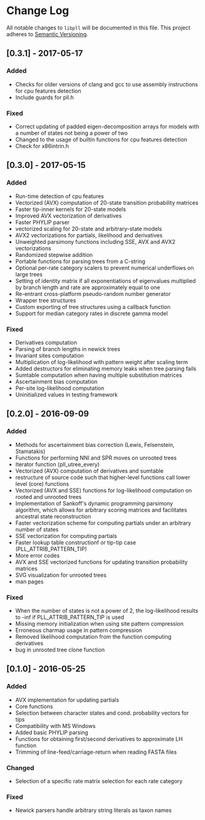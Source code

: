 # Change Log
All notable changes to `libpll` will be documented in this file.
This project adheres to [Semantic Versioning](http://semver.org/).

## [0.3.1] - 2017-05-17
### Added
 - Checks for older versions of clang and gcc to use assembly instructions
   for cpu features detection
 - Include guards for pll.h
### Fixed
 - Correct updating of padded eigen-decomposition arrays for models with a
   number of states not being a power of two
 - Changed to the usage of builtin functions for cpu features detection
 - Check for x86intrin.h

## [0.3.0] - 2017-05-15
### Added
 - Run-time detection of cpu features
 - Vectorized (AVX) computation of 20-state transition probability matrices
 - Faster tip-inner kernels for 20-state models
 - Improved AVX vectorization of derivatives
 - Faster PHYLIP parser
 - vectorized scaling for 20-state and arbitrary-state models
 - AVX2 vectorizations for partials, likelihood and derivatives
 - Unweighted parsimony functions including SSE, AVX and AVX2 vectorizations
 - Randomized stepwise addition
 - Portable functions for parsing trees from a C-string
 - Optional per-rate category scalers to prevent numerical underflows on large
   trees
 - Setting of identity matrix if all exponentiations of eigenvalues multiplied
   by branch length and rate are approximately equal to one
 - Re-entrant cross-platform pseudo-random number generator
 - Wrapper tree structures
 - Custom exporting of tree structures using a callback function
 - Support for median category rates in discrete gamma model
 
### Fixed
 - Derivatives computation
 - Parsing of branch lengths in newick trees
 - Invariant sites computation
 - Multiplication of log-likelihood with pattern weight after scaling term
 - Added destructors for eliminating memory leaks when tree parsing fails
 - Sumtable computation when having multiple substitution matrices
 - Ascertainment bias computation
 - Per-site log-likelihood computation
 - Uninitialized values in testing framework



## [0.2.0] - 2016-09-09
### Added
 - Methods for ascertainment bias correction (Lewis, Felsenstein, Stamatakis)
 - Functions for performing NNI and SPR moves on unrooted trees
 - Iterator function (pll_utree_every)
 - Vectorized (AVX) computation of derivatives and sumtable
 - restructure of source code such that higher-level functions call lower level
   (core) functions
 - Vectorized (AVX and SSE) functions for log-likelihood computation on rooted
   and unrooted trees
 - Implementation of Sankoff's dynamic programming parsimony algorithm, which
   allows for arbitrary scoring matrices and facilitates ancestral state
   reconstruction
 - Faster vectorization scheme for computing partials under an arbitrary number
   of states
 - SSE vectorization for computing partials
 - Faster lookup table constructionf or tip-tip case (PLL_ATTRIB_PATTERN_TIP)
 - More error codes
 - AVX and SSE vectorized functions for updating transition probability matrices
 - SVG visualization for unrooted trees
 - man pages

### Fixed
 - When the number of states is not a power of 2, the log-likelihood results to
   -inf if PLL_ATTRIB_PATTERN_TIP is used
 - Missing memory initialization when using site pattern compression
 - Erroneous charmap usage in pattern compression
 - Removed likelihood computation from the function computing derivatives
 - bug in unrooted tree clone function

## [0.1.0] - 2016-05-25
### Added
 - AVX implementation for updating partials
 - Core functions
 - Selection between character states and cond. probability vectors for tips
 - Compatibility with MS Windows
 - Added basic PHYLIP parsing
 - Functions for obtaining first/second derivatives to approximate LH function
 - Trimming of line-feed/carriage-return when reading FASTA files

### Changed
 - Selection of a specific rate matrix selection for each rate category

### Fixed
 - Newick parsers handle arbitrary string literals as taxon names
